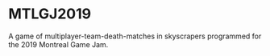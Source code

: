 # MTLGJ2019

A game of multiplayer-team-death-matches in skyscrapers programmed for the 2019 Montreal Game Jam.


